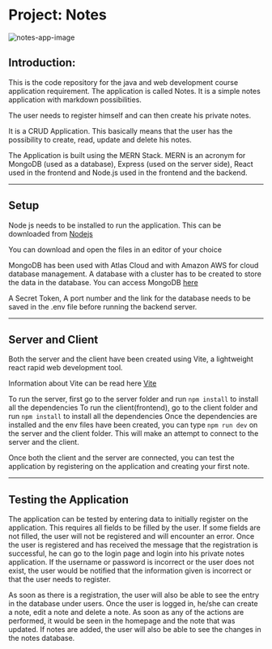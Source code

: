 # Project: Notes

![notes-app-image](https://user-images.githubusercontent.com/58638514/212125195-95fcfc97-8ee7-4c13-a860-d492a0902b18.png)

## Introduction:

This is the code repository for the java and web development course application requirement. The application is called Notes. It is a simple notes application with markdown possibilities.

The user needs to register himself and can then create his private notes.

It is a CRUD Application. This basically means that the user has the possibility to create, read, update and delete his notes.

The Application is built using the MERN Stack. MERN is an acronym for MongoDB (used as a database), Express (used on the server side), React used in the frontend and Node.js used in the frontend and the backend.

<hr>

## Setup

Node js needs to be installed to run the application.
This can be downloaded from
[Nodejs](https://nodejs.org/en/)

You can download and open the files in an editor of your choice

MongoDB has been used with Atlas Cloud and with Amazon AWS for cloud database management. A database with a cluster has to be created to store the data in the database.
You can access MongoDB [here](https://www.mongodb.com/)

A Secret Token, A port number and the link for the database needs to be saved in the .env file before running the backend server.

<hr>

## Server and Client

Both the server and the client have been created using Vite, a lightweight react rapid web development tool.

Information about Vite can be read here
[Vite](https://vitejs.dev/)

To run the server, first go to the server folder and run `npm install` to install all the dependencies
To run the client(frontend), go to the client folder and run `npm install` to install all the dependencies
Once the dependencies are installed and the env files have been created, you can type
`npm run dev` on the server and the client folder.
This will make an attempt to connect to the server and the client.

Once both the client and the server are connected, you can test the application by registering on the application and creating your first note.

<hr>

## Testing the Application

The application can be tested by entering data to initially register on the application.
This requires all fields to be filled by the user.
If some fields are not filled, the user will not be registered and will encounter an error.
Once the user is registered and has received the message that the registration is successful, he can go to the login page and login into his private notes application.
If the username or password is incorrect or the user does not exist, the user would be notified that the information given is incorrect or that the user needs to register.

As soon as there is a registration, the user will also be able to see the entry in the database under users.
Once the user is logged in, he/she can create a note, edit a note and delete a note.
As soon as any of the actions are performed, it would be seen in the homepage and the note that was updated. If notes are added, the user will also be able to see the changes in the notes database.
